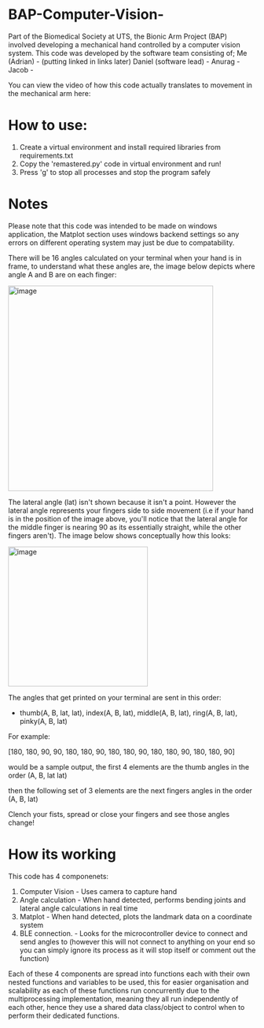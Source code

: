 # BAP-Computer-Vision-
Part of the Biomedical Society at UTS, the Bionic Arm Project (BAP) involved developing a mechanical hand controlled by a computer vision system. This code was developed by the software team consisting of; 
Me (Adrian) - (putting linked in links later)
Daniel (software lead) - 
Anurag - 
Jacob - 

You can view the video of how this code actually translates to movement in the mechanical arm here:
<link>

# How to use:
1. Create a virtual environment and install required libraries from requirements.txt
2. Copy the 'remastered.py' code in virtual environment and run!
3. Press 'g' to stop all processes and stop the program safely

# Notes
Please note that this code was intended to be made on windows application, the Matplot section uses windows backend settings so any errors on different operating system may just be due to compatability.

There will be 16 angles calculated on your terminal when your hand is in frame, to understand what these angles are, the image below depicts where angle A and B are on each finger:

<img width="417" alt="image" src="https://github.com/user-attachments/assets/103124ef-a7b6-406e-9a20-6a456b5d5e8c">

The lateral angle (lat) isn't shown because it isn't a point. However the lateral angle represents your fingers side to side movement (i.e if your hand is in the position of the image above, you'll notice that the lateral angle for the middle finger is nearing 90 as its essentially straight, while the other fingers aren't). The image below shows conceptually how this looks:

<img width="284" alt="image" src="https://github.com/user-attachments/assets/be99b991-b366-4df7-97d4-00e1a2364627">

The angles that get printed on your terminal are sent in this order:
- thumb(A, B, lat, lat), index(A, B, lat), middle(A, B, lat), ring(A, B, lat), pinky(A, B, lat)


For example:

[180, 180, 90, 90, 180, 180, 90, 180, 180, 90, 180, 180, 90, 180, 180, 90] 

would be a sample output, the first 4 elements are the thumb angles in the order (A, B, lat lat)

then the following set of 3 elements are the next fingers angles in the order (A, B, lat)

Clench your fists, spread or close your fingers and see those angles change!

# How its working
This code has 4 componenets: 
1. Computer Vision - Uses camera to capture hand
2. Angle calculation - When hand detected, performs bending joints and lateral angle calculations in real time
3. Matplot - When hand detected, plots the landmark data on a coordinate system
4. BLE connection. - Looks for the microcontroller device to connect and send angles to (however this will not connect to anything on your end so you can simply ignore its process as it will stop itself or comment out the function)

Each of these 4 components are spread into functions each with their own nested functions and variables to be used, this for easier organisation and scalability as each of these functions run concurrently due to the multiprocessing implementation, meaning they all run independently of each other, hence they use a shared data class/object to control when to perform their dedicated functions.


